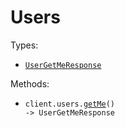 # Users

Types:

- <code><a href="./src/resources/users.ts">UserGetMeResponse</a></code>

Methods:

- <code title="get /v1/users/me">client.users.<a href="./src/resources/users.ts">getMe</a>() -> UserGetMeResponse</code>
